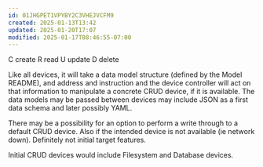 ```yaml
---
id: 01JHGPET1VPYBY2C3VHEJVCFM9
created: 2025-01-13T13:42
updated: 2025-01-20T17:07
modified: 2025-01-17T08:46:55-07:00
---
```


C create
R read
U update
D delete

Like all devices, it will take a data model structure (defined by the Model README), and address and instruction and the device controller will act on that information to manipulate a concrete CRUD device, if it is available.  The data models may be passed between devices may include JSON as a first data schema and later possibly YAML.

There may be a possibility for an option to perform a write through to a default CRUD device.  Also if the intended device is not available (ie network down).  Definitely not initial target features.

Initial CRUD devices would include Filesystem and Database devices.
